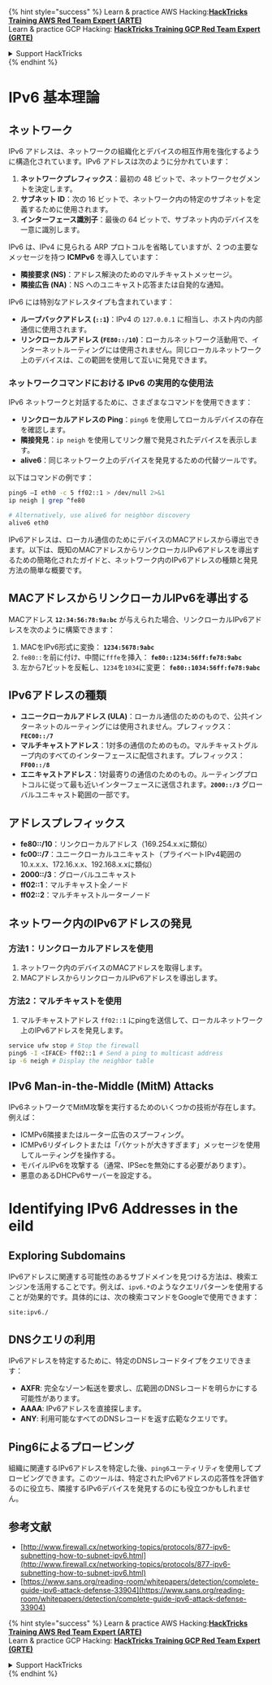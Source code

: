 {% hint style="success" %}
Learn & practice AWS Hacking:<img src="/.gitbook/assets/arte.png" alt="" data-size="line">[**HackTricks Training AWS Red Team Expert (ARTE)**](https://training.hacktricks.xyz/courses/arte)<img src="/.gitbook/assets/arte.png" alt="" data-size="line">\
Learn & practice GCP Hacking: <img src="/.gitbook/assets/grte.png" alt="" data-size="line">[**HackTricks Training GCP Red Team Expert (GRTE)**<img src="/.gitbook/assets/grte.png" alt="" data-size="line">](https://training.hacktricks.xyz/courses/grte)

<details>

<summary>Support HackTricks</summary>

* Check the [**subscription plans**](https://github.com/sponsors/carlospolop)!
* **Join the** 💬 [**Discord group**](https://discord.gg/hRep4RUj7f) or the [**telegram group**](https://t.me/peass) or **follow** us on **Twitter** 🐦 [**@hacktricks\_live**](https://twitter.com/hacktricks\_live)**.**
* **Share hacking tricks by submitting PRs to the** [**HackTricks**](https://github.com/carlospolop/hacktricks) and [**HackTricks Cloud**](https://github.com/carlospolop/hacktricks-cloud) github repos.

</details>
{% endhint %}


# IPv6 基本理論

## ネットワーク

IPv6 アドレスは、ネットワークの組織化とデバイスの相互作用を強化するように構造化されています。IPv6 アドレスは次のように分かれています：

1. **ネットワークプレフィックス**：最初の 48 ビットで、ネットワークセグメントを決定します。
2. **サブネット ID**：次の 16 ビットで、ネットワーク内の特定のサブネットを定義するために使用されます。
3. **インターフェース識別子**：最後の 64 ビットで、サブネット内のデバイスを一意に識別します。

IPv6 は、IPv4 に見られる ARP プロトコルを省略していますが、2 つの主要なメッセージを持つ **ICMPv6** を導入しています：
- **隣接要求 (NS)**：アドレス解決のためのマルチキャストメッセージ。
- **隣接広告 (NA)**：NS へのユニキャスト応答または自発的な通知。

IPv6 には特別なアドレスタイプも含まれています：
- **ループバックアドレス (`::1`)**：IPv4 の `127.0.0.1` に相当し、ホスト内の内部通信に使用されます。
- **リンクローカルアドレス (`FE80::/10`)**：ローカルネットワーク活動用で、インターネットルーティングには使用されません。同じローカルネットワーク上のデバイスは、この範囲を使用して互いに発見できます。

### ネットワークコマンドにおける IPv6 の実用的な使用法

IPv6 ネットワークと対話するために、さまざまなコマンドを使用できます：
- **リンクローカルアドレスの Ping**：`ping6` を使用してローカルデバイスの存在を確認します。
- **隣接発見**：`ip neigh` を使用してリンク層で発見されたデバイスを表示します。
- **alive6**：同じネットワーク上のデバイスを発見するための代替ツールです。

以下はコマンドの例です：
```bash
ping6 –I eth0 -c 5 ff02::1 > /dev/null 2>&1
ip neigh | grep ^fe80

# Alternatively, use alive6 for neighbor discovery
alive6 eth0
```
IPv6アドレスは、ローカル通信のためにデバイスのMACアドレスから導出できます。以下は、既知のMACアドレスからリンクローカルIPv6アドレスを導出するための簡略化されたガイドと、ネットワーク内のIPv6アドレスの種類と発見方法の簡単な概要です。

## **MACアドレスからリンクローカルIPv6を導出する**

MACアドレス **`12:34:56:78:9a:bc`** が与えられた場合、リンクローカルIPv6アドレスを次のように構築できます：

1. MACをIPv6形式に変換： **`1234:5678:9abc`**
2. `fe80::`を前に付け、中間に`fffe`を挿入： **`fe80::1234:56ff:fe78:9abc`**
3. 左から7ビットを反転し、`1234`を`1034`に変更： **`fe80::1034:56ff:fe78:9abc`**

## **IPv6アドレスの種類**

- **ユニークローカルアドレス (ULA)**：ローカル通信のためのもので、公共インターネットのルーティングには使用されません。プレフィックス： **`FEC00::/7`**
- **マルチキャストアドレス**：1対多の通信のためのもの。マルチキャストグループ内のすべてのインターフェースに配信されます。プレフィックス： **`FF00::/8`**
- **エニキャストアドレス**：1対最寄りの通信のためのもの。ルーティングプロトコルに従って最も近いインターフェースに送信されます。**`2000::/3`** グローバルユニキャスト範囲の一部です。

## **アドレスプレフィックス**
- **fe80::/10**：リンクローカルアドレス（169.254.x.xに類似）
- **fc00::/7**：ユニークローカルユニキャスト（プライベートIPv4範囲の10.x.x.x、172.16.x.x、192.168.x.xに類似）
- **2000::/3**：グローバルユニキャスト
- **ff02::1**：マルチキャスト全ノード
- **ff02::2**：マルチキャストルーターノード

## **ネットワーク内のIPv6アドレスの発見**

### 方法1：リンクローカルアドレスを使用
1. ネットワーク内のデバイスのMACアドレスを取得します。
2. MACアドレスからリンクローカルIPv6アドレスを導出します。

### 方法2：マルチキャストを使用
1. マルチキャストアドレス `ff02::1` にpingを送信して、ローカルネットワーク上のIPv6アドレスを発見します。
```bash
service ufw stop # Stop the firewall
ping6 -I <IFACE> ff02::1 # Send a ping to multicast address
ip -6 neigh # Display the neighbor table
```
## IPv6 Man-in-the-Middle (MitM) Attacks
IPv6ネットワークでMitM攻撃を実行するためのいくつかの技術が存在します。例えば：

- ICMPv6隣接またはルーター広告のスプーフィング。
- ICMPv6リダイレクトまたは「パケットが大きすぎます」メッセージを使用してルーティングを操作する。
- モバイルIPv6を攻撃する（通常、IPSecを無効にする必要があります）。
- 悪意のあるDHCPv6サーバーを設定する。

# Identifying IPv6 Addresses in the eild

## Exploring Subdomains
IPv6アドレスに関連する可能性のあるサブドメインを見つける方法は、検索エンジンを活用することです。例えば、`ipv6.*`のようなクエリパターンを使用することが効果的です。具体的には、次の検索コマンドをGoogleで使用できます：
```bash
site:ipv6./
```
## DNSクエリの利用
IPv6アドレスを特定するために、特定のDNSレコードタイプをクエリできます：
- **AXFR**: 完全なゾーン転送を要求し、広範囲のDNSレコードを明らかにする可能性があります。
- **AAAA**: IPv6アドレスを直接探します。
- **ANY**: 利用可能なすべてのDNSレコードを返す広範なクエリです。

## Ping6によるプロービング
組織に関連するIPv6アドレスを特定した後、`ping6`ユーティリティを使用してプロービングできます。このツールは、特定されたIPv6アドレスの応答性を評価するのに役立ち、隣接するIPv6デバイスを発見するのにも役立つかもしれません。

## 参考文献

* [http://www.firewall.cx/networking-topics/protocols/877-ipv6-subnetting-how-to-subnet-ipv6.html](http://www.firewall.cx/networking-topics/protocols/877-ipv6-subnetting-how-to-subnet-ipv6.html)
* [https://www.sans.org/reading-room/whitepapers/detection/complete-guide-ipv6-attack-defense-33904](https://www.sans.org/reading-room/whitepapers/detection/complete-guide-ipv6-attack-defense-33904)

{% hint style="success" %}
Learn & practice AWS Hacking:<img src="/.gitbook/assets/arte.png" alt="" data-size="line">[**HackTricks Training AWS Red Team Expert (ARTE)**](https://training.hacktricks.xyz/courses/arte)<img src="/.gitbook/assets/arte.png" alt="" data-size="line">\
Learn & practice GCP Hacking: <img src="/.gitbook/assets/grte.png" alt="" data-size="line">[**HackTricks Training GCP Red Team Expert (GRTE)**<img src="/.gitbook/assets/grte.png" alt="" data-size="line">](https://training.hacktricks.xyz/courses/grte)

<details>

<summary>Support HackTricks</summary>

* Check the [**subscription plans**](https://github.com/sponsors/carlospolop)!
* **Join the** 💬 [**Discord group**](https://discord.gg/hRep4RUj7f) or the [**telegram group**](https://t.me/peass) or **follow** us on **Twitter** 🐦 [**@hacktricks\_live**](https://twitter.com/hacktricks\_live)**.**
* **Share hacking tricks by submitting PRs to the** [**HackTricks**](https://github.com/carlospolop/hacktricks) and [**HackTricks Cloud**](https://github.com/carlospolop/hacktricks-cloud) github repos.

</details>
{% endhint %}
